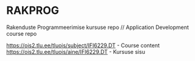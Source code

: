 # RAKPROG
Rakenduste Programmeerimise kursuse repo // Application Development course repo

https://ois2.tlu.ee/tluois/subject/IFI6229.DT - Course content
https://ois2.tlu.ee/tluois/aine/IFI6229.DT - Kursuse sisu

